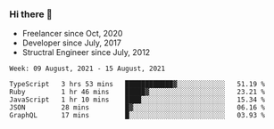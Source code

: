 ### Hi there 👋

- Freelancer since Oct, 2020
- Developer since July, 2017
- Structral Engineer since July, 2012

<!--START_SECTION:waka-->
```text
Week: 09 August, 2021 - 15 August, 2021

TypeScript   3 hrs 53 mins   ████████████▓░░░░░░░░░░░░   51.19 % 
Ruby         1 hr 46 mins    █████▓░░░░░░░░░░░░░░░░░░░   23.21 % 
JavaScript   1 hr 10 mins    ████░░░░░░░░░░░░░░░░░░░░░   15.34 % 
JSON         28 mins         █▓░░░░░░░░░░░░░░░░░░░░░░░   06.16 % 
GraphQL      17 mins         █░░░░░░░░░░░░░░░░░░░░░░░░   03.93 % 
```
<!--END_SECTION:waka-->
